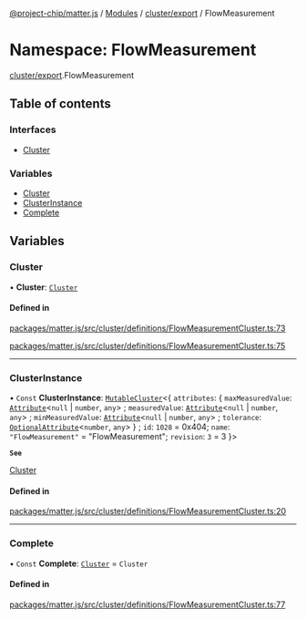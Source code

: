 [@project-chip/matter.js](../README.md) / [Modules](../modules.md) / [cluster/export](cluster_export.md) / FlowMeasurement

# Namespace: FlowMeasurement

[cluster/export](cluster_export.md).FlowMeasurement

## Table of contents

### Interfaces

- [Cluster](../interfaces/cluster_export.FlowMeasurement.Cluster.md)

### Variables

- [Cluster](cluster_export.FlowMeasurement.md#cluster)
- [ClusterInstance](cluster_export.FlowMeasurement.md#clusterinstance)
- [Complete](cluster_export.FlowMeasurement.md#complete)

## Variables

### Cluster

• **Cluster**: [`Cluster`](../interfaces/cluster_export.FlowMeasurement.Cluster.md)

#### Defined in

[packages/matter.js/src/cluster/definitions/FlowMeasurementCluster.ts:73](https://github.com/project-chip/matter.js/blob/2d9f2165d2672864fda3496a6d0d5f93597f82c6/packages/matter.js/src/cluster/definitions/FlowMeasurementCluster.ts#L73)

[packages/matter.js/src/cluster/definitions/FlowMeasurementCluster.ts:75](https://github.com/project-chip/matter.js/blob/2d9f2165d2672864fda3496a6d0d5f93597f82c6/packages/matter.js/src/cluster/definitions/FlowMeasurementCluster.ts#L75)

___

### ClusterInstance

• `Const` **ClusterInstance**: [`MutableCluster`](../interfaces/cluster_export.MutableCluster-1.md)\<\{ `attributes`: \{ `maxMeasuredValue`: [`Attribute`](../interfaces/cluster_export.Attribute.md)\<``null`` \| `number`, `any`\> ; `measuredValue`: [`Attribute`](../interfaces/cluster_export.Attribute.md)\<``null`` \| `number`, `any`\> ; `minMeasuredValue`: [`Attribute`](../interfaces/cluster_export.Attribute.md)\<``null`` \| `number`, `any`\> ; `tolerance`: [`OptionalAttribute`](../interfaces/cluster_export.OptionalAttribute.md)\<`number`, `any`\>  } ; `id`: ``1028`` = 0x404; `name`: ``"FlowMeasurement"`` = "FlowMeasurement"; `revision`: ``3`` = 3 }\>

**`See`**

[Cluster](cluster_export.FlowMeasurement.md#cluster)

#### Defined in

[packages/matter.js/src/cluster/definitions/FlowMeasurementCluster.ts:20](https://github.com/project-chip/matter.js/blob/2d9f2165d2672864fda3496a6d0d5f93597f82c6/packages/matter.js/src/cluster/definitions/FlowMeasurementCluster.ts#L20)

___

### Complete

• `Const` **Complete**: [`Cluster`](../interfaces/cluster_export.FlowMeasurement.Cluster.md) = `Cluster`

#### Defined in

[packages/matter.js/src/cluster/definitions/FlowMeasurementCluster.ts:77](https://github.com/project-chip/matter.js/blob/2d9f2165d2672864fda3496a6d0d5f93597f82c6/packages/matter.js/src/cluster/definitions/FlowMeasurementCluster.ts#L77)
